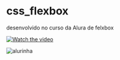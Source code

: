 # css_flexbox
desenvolvido no curso da Alura de felxbox


[![Watch the video](https://imgur.com/5NooRgE.png)](https://www.loom.com/share/47584bb963d34e349094ffa1645251d3)

![alurinha](https://imgur.com/w081Mzh.png)






